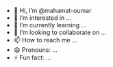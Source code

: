 - 👋 Hi, I’m @mahamat-oumar
- 👀 I’m interested in ...
- 🌱 I’m currently learning ...
- 💞️ I’m looking to collaborate on ...
- 📫 How to reach me ...
- 😄 Pronouns: ...
- ⚡ Fun fact: ...

<!---
mahamat-oumar/mahamat-oumar is a ✨ special ✨ repository because its `README.md` (this file) appears on your GitHub profile.
You can click the Preview link to take a look at your changes.
--->
